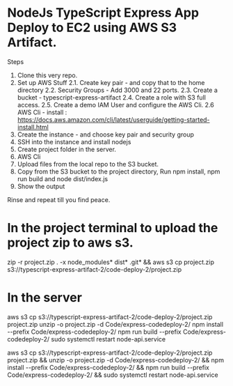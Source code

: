 # NodeJs TypeScript Express App Deploy to EC2 using AWS S3 Artifact.

Steps
1. Clone this very repo. 
2. Set up AWS Stuff
    2.1. Create key pair - and copy that to the home directory
    2.2. Security Groups - Add 3000 and 22 ports. 
    2.3. Create a bucket - typescript-express-artifact 
    2.4. Create a role with S3 full access. 
    2.5. Create a demo IAM User and configure the AWS Cli. 
    2.6 AWS Cli - install : https://docs.aws.amazon.com/cli/latest/userguide/getting-started-install.html
3. Create the instance - and choose key pair and security group
4. SSH into the instance and install nodejs 
5. Create project folder in the server. 
6. AWS Cli
7. Upload files from the local repo to the S3 bucket. 
8. Copy from the S3 bucket to the project directory, Run npm install, npm run build and node dist/index.js
9. Show the output 

Rinse and repeat till you find peace. 

# In the project terminal to upload the project zip to aws s3.
zip -r project.zip . -x node_modules\* dist\* .git\* && aws s3 cp project.zip s3://typescript-express-artifact-2/code-deploy-2/project.zip




# In the server
aws s3 cp s3://typescript-express-artifact-2/code-deploy-2/project.zip project.zip
unzip -o project.zip -d Code/express-codedeploy-2/
npm install --prefix Code/express-codedeploy-2/
npm run build --prefix Code/express-codedeploy-2/
sudo systemctl restart node-api.service


aws s3 cp s3://typescript-express-artifact-2/code-deploy-2/project.zip project.zip && unzip -o project.zip -d Code/express-codedeploy-2/ && npm install --prefix Code/express-codedeploy-2/ && npm run build --prefix Code/express-codedeploy-2/ && sudo systemctl restart node-api.service